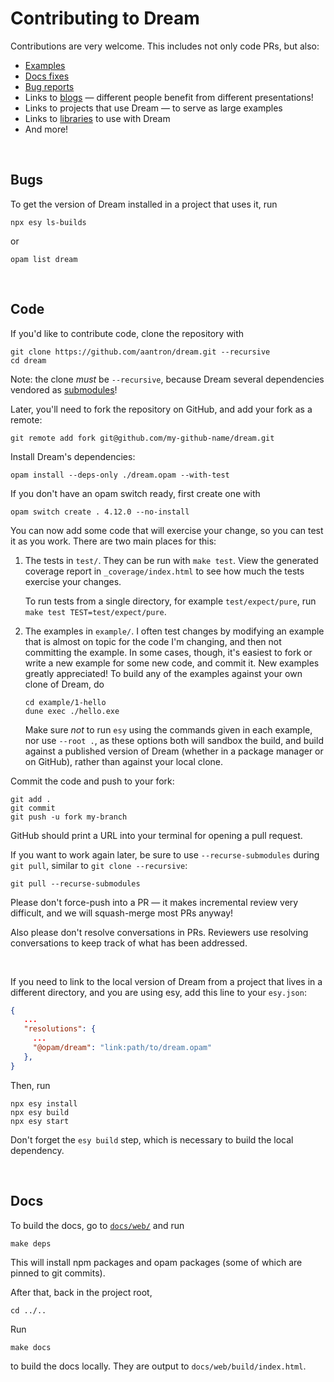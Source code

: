 # Contributing to Dream

Contributions are very welcome. This includes not only code PRs, but also:

- [Examples](https://github.com/aantron/dream/tree/master/example#readme)
- [Docs fixes](https://aantron.github.io/dream/)
- [Bug reports](https://github.com/aantron/dream/issues)
- Links to [blogs](https://github.com/aantron/dream#example-repositories)
  &mdash; different people benefit from different presentations!
- Links to projects that use Dream &mdash; to serve as large examples
- Links to [libraries](https://github.com/aantron/dream#recommended-projects)
  to use with Dream
- And more!

<br>

## Bugs

To get the version of Dream installed in a project that uses it, run

```
npx esy ls-builds
```

or

```
opam list dream
```

<br>

## Code

If you'd like to contribute code, clone the repository with

```
git clone https://github.com/aantron/dream.git --recursive
cd dream
```

Note: the clone *must* be `--recursive`, because Dream several dependencies
vendored as [submodules](https://github.com/aantron/dream/tree/master/src/vendor)!

Later, you'll need to fork the repository on GitHub, and add your fork as a
remote:

```
git remote add fork git@github.com/my-github-name/dream.git
```

Install Dream's dependencies:

```
opam install --deps-only ./dream.opam --with-test
```

If you don't have an opam switch ready, first create one with

```
opam switch create . 4.12.0 --no-install
```

You can now add some code that will exercise your change, so you can test it as
you work. There are two main places for this:

1. The tests in `test/`. They can be run with `make test`. View the generated
   coverage report in `_coverage/index.html` to see how much the tests exercise
   your changes.

   To run tests from a single directory, for example `test/expect/pure`, run
   `make test TEST=test/expect/pure`.

2. The examples in `example/`. I often test changes by modifying an example that
   is almost on topic for the code I'm changing, and then not committing the
   example. In some cases, though, it's easiest to fork or write a new example
   for some new code, and commit it. New examples greatly appreciated! To build
   any of the examples against your own clone of Dream, do

   ```
   cd example/1-hello
   dune exec ./hello.exe
   ```

   Make sure *not* to run `esy` using the commands given in each example, nor
   use `--root .`, as these options both will sandbox the build, and build
   against a published version of Dream (whether in a package manager or on
   GitHub), rather than against your local clone.

Commit the code and push to your fork:

```
git add .
git commit
git push -u fork my-branch
```

GitHub should print a URL into your terminal for opening a pull request.

If you want to work again later, be sure to use `--recurse-submodules` during
`git pull`, similar to `git clone --recursive`:

```
git pull --recurse-submodules
```

Please don't force-push into a PR &mdash; it makes incremental review very
difficult, and we will squash-merge most PRs anyway!

Also please don't resolve conversations in PRs. Reviewers use resolving
conversations to keep track of what has been addressed.

<br>

If you need to link to the local version of Dream from a project that lives in
a different directory, and you are using esy, add this line to your `esy.json`:

```json
{
   ...
   "resolutions": {
     ...
     "@opam/dream": "link:path/to/dream.opam"
   },
}
```

Then, run
```
npx esy install
npx esy build
npx esy start
```

Don't forget the `esy build` step, which is necessary to build the local
dependency.

<br>

## Docs

To build the docs, go to
[`docs/web/`](https://github.com/aantron/dream/tree/master/docs/web) and run

```
make deps
```

This will install npm packages and opam packages (some of which are pinned to
git commits).

After that, back in the project root,

```
cd ../..
```

Run

```
make docs
```

to build the docs locally. They are output to `docs/web/build/index.html`.
